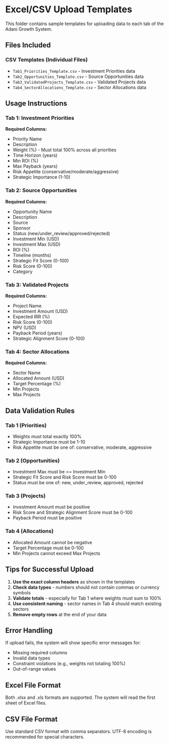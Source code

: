 # Excel/CSV Upload Templates

This folder contains sample templates for uploading data to each tab of the Adani Growth System.

## Files Included

### CSV Templates (Individual Files)
- `Tab1_Priorities_Template.csv` - Investment Priorities data
- `Tab2_Opportunities_Template.csv` - Source Opportunities data  
- `Tab3_ValidatedProjects_Template.csv` - Validated Projects data
- `Tab4_SectorAllocations_Template.csv` - Sector Allocations data

## Usage Instructions

### Tab 1: Investment Priorities
**Required Columns:**
- Priority Name
- Description
- Weight (%) - Must total 100% across all priorities
- Time Horizon (years)
- Min ROI (%)
- Max Payback (years)
- Risk Appetite (conservative/moderate/aggressive)
- Strategic Importance (1-10)

### Tab 2: Source Opportunities
**Required Columns:**
- Opportunity Name
- Description
- Source
- Sponsor
- Status (new/under_review/approved/rejected)
- Investment Min (USD)
- Investment Max (USD)
- ROI (%)
- Timeline (months)
- Strategic Fit Score (0-100)
- Risk Score (0-100)
- Category

### Tab 3: Validated Projects
**Required Columns:**
- Project Name
- Investment Amount (USD)
- Expected IRR (%)
- Risk Score (0-100)
- NPV (USD)
- Payback Period (years)
- Strategic Alignment Score (0-100)

### Tab 4: Sector Allocations
**Required Columns:**
- Sector Name
- Allocated Amount (USD)
- Target Percentage (%)
- Min Projects
- Max Projects

## Data Validation Rules

### Tab 1 (Priorities)
- Weights must total exactly 100%
- Strategic Importance must be 1-10
- Risk Appetite must be one of: conservative, moderate, aggressive

### Tab 2 (Opportunities)
- Investment Max must be >= Investment Min
- Strategic Fit Score and Risk Score must be 0-100
- Status must be one of: new, under_review, approved, rejected

### Tab 3 (Projects)
- Investment Amount must be positive
- Risk Score and Strategic Alignment Score must be 0-100
- Payback Period must be positive

### Tab 4 (Allocations)
- Allocated Amount cannot be negative
- Target Percentage must be 0-100
- Min Projects cannot exceed Max Projects

## Tips for Successful Upload

1. **Use the exact column headers** as shown in the templates
2. **Check data types** - numbers should not contain commas or currency symbols
3. **Validate totals** - especially for Tab 1 where weights must sum to 100%
4. **Use consistent naming** - sector names in Tab 4 should match existing sectors
5. **Remove empty rows** at the end of your data

## Error Handling

If upload fails, the system will show specific error messages for:
- Missing required columns
- Invalid data types
- Constraint violations (e.g., weights not totaling 100%)
- Out-of-range values

## Excel File Format

Both .xlsx and .xls formats are supported. The system will read the first sheet of Excel files.

## CSV File Format

Use standard CSV format with comma separators. UTF-8 encoding is recommended for special characters.